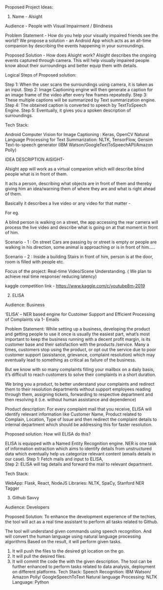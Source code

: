 ﻿Proposed Project Ideas:

1. Name - AIsight

Audience - People with Visual Impairment / Blindness

Problem Statement - How do you help your visually impaired friends see the world? We propose a solution - an Android App which acts as an all-time companion by describing the events happening in your surroundings.

Proposed Solution - How does AIsight work?
AIsight describes the ongoing events captured through camera. This will help visually impaired people know about their surroundings and better equip them with details.

Logical Steps of Proposed solution:

Step 1: When the user scans the surroundings using camera, it is taken as an input.
Step 2: Image Captioning engine will then generate a caption for an image frame of the video after every few frames repeatedly.
Step 3: These multiple captions will be summarized by Text summarization engine.
Step 4: The obtained caption is converted to speech by TextToSpeech Engine.
Step 5: Eventually, it gives you a spoken description of surroundings.	

Tech Stack:

Android
Computer Vision for Image Captioning : Keras, OpenCV
Natural Language Processing for Text Summarization: NLTK, TensorFlow, Gensim
Text-to-speech generator (IBM Watson/GoogleTextToSpeechAPI/Amazon Polly)

IDEA DESCRIPTION AISIGHT-

AIsight app will work as a virtual companion which will describe blind people what is in front of them.

It acts a person, describing what objects are  in front of them and thereby giving him an idea/warning them of where they are and what is right ahead of them.

Basically it describes a live video or any video for that matter -

For eg.

A blind person is walking on a street, the app accessing the rear camera will process the live video and describe what is going on at that moment in front of him.

Scenario - 1 : On street
Cars are passing by or street is empty or people are walking in his direction, some animal is approaching or is in front of him.....

Scenario - 2 : Inside a building
Stairs in front of him, person is at the door, room is filled with people etc.


Focus of the project:
Real-time Video/Scene Understanding. ( We plan to achieve real time response/ reducing latency) 

kaggle competition link -
https://www.kaggle.com/c/youtube8m-2019

2. ELISA 

Audience: Business

‘ELISA’ – NER based engine for Customer Support and Efficient Processing of Complaints via
1-	Emails

Problem Statement: 
While setting up a business, developing the product and getting people to use it once is usually the easiest part, what’s most important to keep the business running with a decent profit margin, is its customer base and their satisfaction with the products /service. 
Many a times, customers stop using the product, or opt out the service due to poor customer support (assistance, grievance, complaint resolution) which may eventually lead to something as critical as failure of the business.

But we know with so many complaints filling your mailbox on a daily basis, it’s difficult to reach customers to solve their complaints in a short duration.

We bring you a product, to better understand your complaints and redirect them to their resolution departments without support employees reading through them, assigning tickets, forwarding to respective department and then resolving it (i.e. without human assistance and dependence)

Product description: For every complaint mail that you receive, ELISA will identify relevant information like Customer Name, Product related to Complain, Location, Type of Issue and then redirect the complaint details to internal department which should be addressing this for faster resolution.

Proposed solution: How will ELISA do this?

ELISA is equipped with a Named Entity Recognition engine. NER is one task of information extraction which aims to identify details from unstructured data which eventually help us categorize relevant content (emails details in our case). 
Step 1: Fetch mails and input to ELISA,  
Step 2: ELISA will tag details and forward the mail to relevant department. 

Tech Stack:

WebApp: Flask, React, NodeJS
Libraries: NLTK, SpaCy, Stanford NER Tagger

3. Github Savvy

Audience: Developers

Proposed Solution: To enhance the development experience of the techies, the tool will act as a real time assistant to perform all tasks related to Github.

The tool will understand given commands using speech recognition.
And will convert the human language using natural language processing algorithms
Based on the result, it will perform given tasks.
1. It will push the files to the desired git location on the go.
2. It will pull the desired files.
3. It will commit the code the with the given description. The tool can be further enhanced to perform tasks related to data analysis, deployment on different platforms.
Tech Stack:
Speech Recognition: IBM Watson/ Amazon Polly/ GoogleSpeechToText
Natural language Processing: NLTK
Language: Python 


